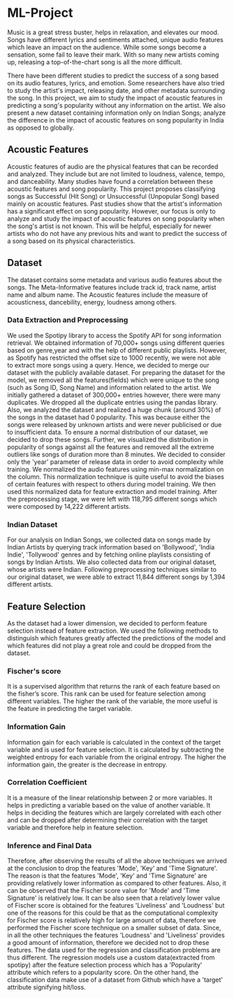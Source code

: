# ML-Project
Music is a great stress buster, helps in relaxation, and elevates our mood. Songs have different lyrics and sentiments attached, unique audio features which leave an impact on the audience. While some songs become a sensation, some fail to leave their mark. With so many new artists coming up, releasing a top-of-the-chart song is all the more difficult.

There have been different studies to predict the success of a song based on its audio features, lyrics, and emotion. Some researchers have also tried to study the artist's impact, releasing date, and other metadata surrounding the song. In this project, we aim to study the impact of acoustic features in predicting a song's popularity without any information on the artist. We also present a new dataset containing information only on Indian Songs; analyze the difference in the impact of acoustic features on song popularity in India as opposed to globally.

## Acoustic Features
Acoustic features of audio are the physical features that can be recorded and analyzed. They include but are not limited to loudness, valence, tempo, and danceability. Many studies have found a correlation between these acoustic features and song popularity.  This project proposes classifying songs as Successful (Hit Song) or Unsuccessful (Unpopular Song) based mainly on acoustic features. Past studies show that the artist's information has a significant effect on song popularity. However, our focus is only to analyze and study the impact of acoustic features on song popularity when the song's artist is not known. This will be helpful, especially for newer artists who do not have any previous hits and want to predict the success of a song based on its physical characteristics.

## Dataset
The dataset contains some metadata and various audio features about the songs. The Meta-Informative features include track id, track name, artist name and album name. The Acoustic features include the measure of acousticness, dancebility, energy, loudness among others.

### Data Extraction and Preprocessing
We used the Spotipy library to access the Spotify API for song information retrieval. We obtained information of 70,000+ songs using different queries based on genre,year and with the help of different public playlists. However, as Spotify has restricted the offset size to 1000 recently, we were not able to extract more songs using a query. Hence, we decided to merge our dataset with the publicly available dataset. For preparing the dataset for the model, we removed all the features(fields) which were unique to the song (such as Song ID, Song Name) and information related to the artist. We initially gathered a dataset of 300,000+ entries however, there were many duplicates. We dropped all the duplicate entries using the pandas library. Also, we analyzed the dataset and realized a huge chunk (around 30\%) of the songs in the dataset had 0 popularity. This was because either the songs were released by unknown artists and were never publicised or due to insufficient data. To ensure a normal distribution of our dataset, we decided to drop these songs. Further, we visualized the distribution in popularity of songs against all the features and removed all the extreme outliers like songs of duration more than 8 minutes. We decided to consider only the 'year' parameter of release data in order to avoid complexity while training. We normalized the audio features using min-max normalization on the column. This normalization technique is quite useful to avoid the biases of certain features with respect to others during model training. We then used this normalized data for feature extraction and model training. After the preprocessing stage, we were left with 118,795 different songs which were composed by 14,222 different artists.

### Indian Dataset
For our analysis on Indian Songs, we collected data on songs made by Indian Artists by querying track information based on 'Bollywood', 'India Indie', 'Tollywood' genres and by fetching online playlists consisting of songs by Indian Artists. We also collected data from our original dataset, whose artists were Indian. Following preprocessing techniques similar to our original dataset, we were able to extract 11,844 different songs by 1,394 different artists.

## Feature Selection
As the dataset had a lower dimension, we decided to perform feature selection instead of feature extraction. We used the following methods to distinguish which features greatly affected the predictions of the model and which features did not play a great role and could be dropped from the dataset.

### Fischer's score
It is a supervised algorithm that returns the rank of each feature based on the fisher’s score. This rank can be used for feature selection among different variables. The higher the rank of the variable, the more useful is the feature in predicting the target variable.

### Information Gain
Information gain for each variable is calculated in the context of the target variable and is used for feature selection. It is calculated by subtracting the weighted entropy for each variable from the original entropy. The higher the information gain, the greater is the decrease in entropy.

### Correlation Coefficient
It is a measure of the linear relationship between 2 or more variables. It helps in predicting a variable based on the value of another variable. It helps in deciding the features which are largely correlated with each other and can be dropped after determining their correlation with the target variable and therefore help in feature selection.

### Inference and Final Data
Therefore, after observing the results of all the above techniques we arrived at the conclusion to drop the features 'Mode', 'Key' and 'Time Signature'. The reason is that the features 'Mode', 'Key' and 'Time Signature' are providing relatively lower information as compared to other features. Also, it can be observed that the Fischer score value for 'Mode' and 'Time Signature' is relatively low. It can be also seen that a relatively lower value of Fischer score is obtained for the features 'Liveliness' and 'Loudness' but one of the reasons for this could be that as the computational complexity for Fischer score is relatively high for large amount of data, therefore we performed the Fischer score technique on a smaller subset of data. Since, in all the other techniques the features 'Loudness' and 'Liveliness' provides a good amount of information, therefore we decided not to drop these features. The data used for the regression and classification problems are thus different. The regression models use a custom data(extracted from spotipy) after the feature selection process which has a 'Popularity' attribute which refers to a popularity score. On the other hand, the classification data make use of a dataset from Github which have a 'target' attribute signifying hit/loss.
